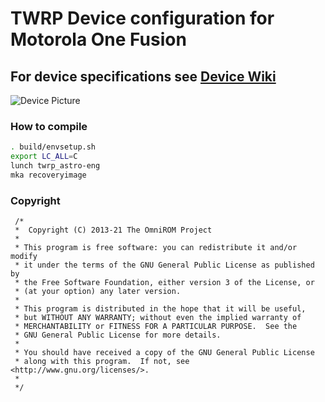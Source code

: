 # TWRP Device configuration for Motorola One Fusion

## For device specifications see [Device Wiki](https://github.com/sdm710-motorola/device_wiki/wiki/Motorola-One-Fusion-xt1025-(astro))
![Device Picture](https://fdn2.gsmarena.com/vv/pics/motorola/one-fusion-1.jpg)


### How to compile

```sh
. build/envsetup.sh
export LC_ALL=C
lunch twrp_astro-eng
mka recoveryimage
```

### Copyright
 ```
  /*
  *  Copyright (C) 2013-21 The OmniROM Project
  *
  * This program is free software: you can redistribute it and/or modify
  * it under the terms of the GNU General Public License as published by
  * the Free Software Foundation, either version 3 of the License, or
  * (at your option) any later version.
  *
  * This program is distributed in the hope that it will be useful,
  * but WITHOUT ANY WARRANTY; without even the implied warranty of
  * MERCHANTABILITY or FITNESS FOR A PARTICULAR PURPOSE.  See the
  * GNU General Public License for more details.
  *
  * You should have received a copy of the GNU General Public License
  * along with this program.  If not, see <http://www.gnu.org/licenses/>.
  *
  */
  ```
